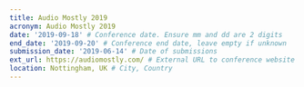 ```yaml
---
title: Audio Mostly 2019
acronym: Audio Mostly 2019
date: '2019-09-18' # Conference date. Ensure mm and dd are 2 digits
end_date: '2019-09-20' # Conference end date, leave empty if unknown
submission_date: '2019-06-14' # Date of submissions
ext_url: https://audiomostly.com/ # External URL to conference website
location: Nottingham, UK # City, Country
---
```

